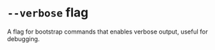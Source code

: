 # `--verbose` flag

A flag for bootstrap commands that enables verbose output, useful for debugging.